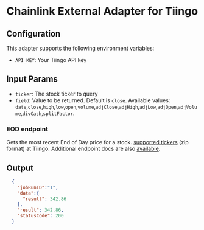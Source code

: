 # Chainlink External Adapter for Tiingo

## Configuration

This adapter supports the following environment variables:

- `API_KEY`: Your Tiingo API key

## Input Params

- `ticker`: The stock ticker to query
- `field`: Value to be returned. Default is `close`. Available values: `date`,`close`,`high`,`low`,`open`,`volume`,`adjClose`,`adjHigh`,`adjLow`,`adjOpen`,`adjVolume`,`divCash`,`splitFactor`.

### EOD endpoint

Gets the most recent End of Day price for a stock. [supported tickers](https://apimedia.tiingo.com/docs/tiingo/daily/supported_tickers.zip) (zip format) at Tiingo. Additional endpoint docs are also [available](https://api.tiingo.com/documentation/end-of-day).

## Output

```json
  {
    "jobRunID":"1",
    "data":{
      "result": 342.86
    },
    "result": 342.86,
    "statusCode": 200
  }
```
